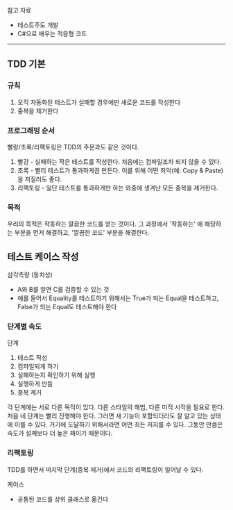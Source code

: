 참고 자료
- 테스트주도 개발
- C#으로 배우는 적응형 코드
---

## TDD 기본
### 규칙
1. 오직 자동화된 테스트가 실패할 경우에만 새로운 코드를 작성한다
2. 중복을 제거한다

### 프로그래밍 순서
빨랑/초록/리팩토링은 TDD의 주문과도 같은 것이다. 
1. 빨강 - 실패하는 작은 테스트를 작성한다. 처음에는 컴파일조차 되지 않을 수 있다. 
2. 초록 - 빨리 테스트가 통과하게끔 만든다. 이를 위해 어떤 죄악(예: Copy & Paste)을 저질러도 좋다.
3. 리팩토링 - 일단 테스트를 통과하게만 하는 와중에 생겨난 모든 중복을 제거한다. 

### 목적
우리의 목적은 작동하는 깔끔한 코드를 얻는 것이다. 그 과정에서 '작동하는' 에 해당하는 부분을 먼저 해결하고, '깔끔한 코드' 부분을 해결한다. 


## 테스트 케이스 작성 
삼각측량 (동치성)
- A와 B를 알면 C를 검증할 수 있는 것
- 예를 들어서 Equality를 테스트하기 위해서는 True가 되는 Equal을 테스트하고, False가 되는 Equal도 테스트해야 한다

### 단계별 속도
단계
1. 테스트 작성
2. 컴파일되게 하기
3. 실패하는지 확인하기 위해 실행
4. 실행하게 만듬
5. 중복 제거

각 단계에는 서로 다른 목적이 있다. 다른 스타일의 해법, 다른 미적 시작을 필요로 한다. 처음 네 단계는 빨리 진행해야 한다. 그러면 새 기능이 포함되더라도 잘 알고 있는 상태에 이를 수 있다. 거기에 도달하기 위해서라면 어떤 죄든 저지를 수 있다. 그동안 만큼은 속도가 설꼐보다 더 높은 패이기 때문이다. 


### 리팩토링
TDD를 하면서 마지막 단계(중복 제거)에서 코드의 리팩토링이 일어날 수 있다. 

케이스
- 공통된 코드를 상위 클래스로 옮긴다